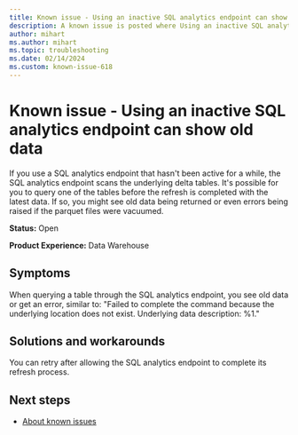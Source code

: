 ```yaml
---
title: Known issue - Using an inactive SQL analytics endpoint can show old data
description: A known issue is posted where Using an inactive SQL analytics endpoint can show old data.
author: mihart
ms.author: mihart
ms.topic: troubleshooting 
ms.date: 02/14/2024
ms.custom: known-issue-618
---
```


# Known issue - Using an inactive SQL analytics endpoint can show old data

If you use a SQL analytics endpoint that hasn't been active for a while, the SQL analytics endpoint scans the underlying delta tables. It's possible for you to query one of the tables before the refresh is completed with the latest data. If so, you might see old data being returned or even errors being raised if the parquet files were vacuumed.

**Status:** Open

**Product Experience:** Data Warehouse

## Symptoms

When querying a table through the SQL analytics endpoint, you see old data or get an error, similar to: "Failed to complete the command because the underlying location does not exist. Underlying data description: %1."

## Solutions and workarounds

You can retry after allowing the SQL analytics endpoint to complete its refresh process.

## Next steps

- [About known issues](https://support.fabric.microsoft.com/known-issues)
